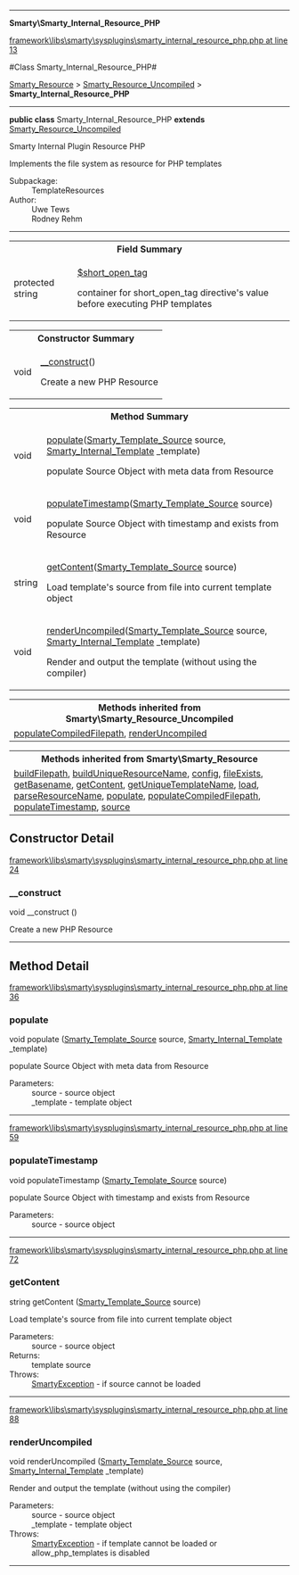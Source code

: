 

- - -

**Smarty\Smarty_Internal_Resource_PHP**


<a href="https://github.com/JeyDotC/Hirudo/blob/master/framework/libs/smarty/sysplugins/smarty_internal_resource_php.php#L13" target='_blank'>framework\libs\smarty\sysplugins\smarty_internal_resource_php.php at line 13</a>

#Class Smarty_Internal_Resource_PHP#

<a href="https://github.com/JeyDotC/Hirudo-docs/blob/master/Smarty/Smarty_Resource.md">Smarty_Resource</a>
 &gt; <a href="https://github.com/JeyDotC/Hirudo-docs/blob/master/Smarty/Smarty_Resource_Uncompiled.md">Smarty_Resource_Uncompiled</a>
 &gt; **Smarty_Internal_Resource_PHP**




- - -

<p><strong>public  class</strong> <span>Smarty_Internal_Resource_PHP</span>
<strong>extends</strong> <a href="https://github.com/JeyDotC/Hirudo-docs/blob/master/Smarty/Smarty_Resource_Uncompiled.md">Smarty_Resource_Uncompiled</a>

</p>

<div class="comment" id="overview_description"><p>Smarty Internal Plugin Resource PHP</p><p>Implements the file system as resource for PHP templates</p></div>

<dl>
<dt>Subpackage:</dt>
<dd>TemplateResources</dd>
<dt>Author:</dt>
<dd>Uwe Tews</dd>
<dd>Rodney Rehm</dd>
</dl>


<hr />



<table id="summary_field">
<tr><th colspan="2">Field Summary</th></tr>
<tr>
<td><span class='k'>protected </span> <span class='nx'>string</span></td>
<td class="description"><p class="name" ><a href="#short_open_tag"> $short_open_tag</a>
                                </p><p class="description">container for short_open_tag directive's value before executing PHP templates</p></td>
</tr>
</table>

<table id="summary_constructor">
<tr><th colspan="2">Constructor Summary</th></tr>
<tr>
<td><span class='k'></span> <span class='nx'>void</span></td>
<td class="description"><p class="name"><a href="#__construct">__construct</a>()</p><p class="description">Create a new PHP Resource</p></td>
</tr>
</table>

<table id="summary_method">
<tr><th colspan="2">Method Summary</th></tr>
<tr>
<td><span class='k'></span> <span class='nx'>void</span></td>
<td class="description"><p class="name"><a href="#populate">populate</a>(<a href="https://github.com/JeyDotC/Hirudo-docs/blob/master/Smarty/Smarty_Template_Source.md">Smarty_Template_Source</a> source, <a href="https://github.com/JeyDotC/Hirudo-docs/blob/master/Smarty/Smarty_Internal_Template.md">Smarty_Internal_Template</a> _template)</p><p class="description">populate Source Object with meta data from Resource</p></td>
</tr>
<tr>
<td><span class='k'></span> <span class='nx'>void</span></td>
<td class="description"><p class="name"><a href="#populatetimestamp">populateTimestamp</a>(<a href="https://github.com/JeyDotC/Hirudo-docs/blob/master/Smarty/Smarty_Template_Source.md">Smarty_Template_Source</a> source)</p><p class="description">populate Source Object with timestamp and exists from Resource</p></td>
</tr>
<tr>
<td><span class='k'></span> <span class='nx'>string</span></td>
<td class="description"><p class="name"><a href="#getcontent">getContent</a>(<a href="https://github.com/JeyDotC/Hirudo-docs/blob/master/Smarty/Smarty_Template_Source.md">Smarty_Template_Source</a> source)</p><p class="description">Load template's source from file into current template object</p></td>
</tr>
<tr>
<td><span class='k'></span> <span class='nx'>void</span></td>
<td class="description"><p class="name"><a href="#renderuncompiled">renderUncompiled</a>(<a href="https://github.com/JeyDotC/Hirudo-docs/blob/master/Smarty/Smarty_Template_Source.md">Smarty_Template_Source</a> source, <a href="https://github.com/JeyDotC/Hirudo-docs/blob/master/Smarty/Smarty_Internal_Template.md">Smarty_Internal_Template</a> _template)</p><p class="description">Render and output the template (without using the compiler)</p></td>
</tr>
</table>

<table class="inherit">
<tr><th colspan="2">Methods inherited from Smarty\Smarty_Resource_Uncompiled</th></tr>
<tr><td><a href="https://github.com/JeyDotC/Hirudo-docs/blob/master/Smarty/Smarty_Resource_Uncompiled.md#populateCompiledFilepath">populateCompiledFilepath</a>, <a href="https://github.com/JeyDotC/Hirudo-docs/blob/master/Smarty/Smarty_Resource_Uncompiled.md#renderUncompiled">renderUncompiled</a></td></tr></table>

<table class="inherit">
<tr><th colspan="2">Methods inherited from Smarty\Smarty_Resource</th></tr>
<tr><td><a href="https://github.com/JeyDotC/Hirudo-docs/blob/master/Smarty/Smarty_Resource.md#buildFilepath">buildFilepath</a>, <a href="https://github.com/JeyDotC/Hirudo-docs/blob/master/Smarty/Smarty_Resource.md#buildUniqueResourceName">buildUniqueResourceName</a>, <a href="https://github.com/JeyDotC/Hirudo-docs/blob/master/Smarty/Smarty_Resource.md#config">config</a>, <a href="https://github.com/JeyDotC/Hirudo-docs/blob/master/Smarty/Smarty_Resource.md#fileExists">fileExists</a>, <a href="https://github.com/JeyDotC/Hirudo-docs/blob/master/Smarty/Smarty_Resource.md#getBasename">getBasename</a>, <a href="https://github.com/JeyDotC/Hirudo-docs/blob/master/Smarty/Smarty_Resource.md#getContent">getContent</a>, <a href="https://github.com/JeyDotC/Hirudo-docs/blob/master/Smarty/Smarty_Resource.md#getUniqueTemplateName">getUniqueTemplateName</a>, <a href="https://github.com/JeyDotC/Hirudo-docs/blob/master/Smarty/Smarty_Resource.md#load">load</a>, <a href="https://github.com/JeyDotC/Hirudo-docs/blob/master/Smarty/Smarty_Resource.md#parseResourceName">parseResourceName</a>, <a href="https://github.com/JeyDotC/Hirudo-docs/blob/master/Smarty/Smarty_Resource.md#populate">populate</a>, <a href="https://github.com/JeyDotC/Hirudo-docs/blob/master/Smarty/Smarty_Resource.md#populateCompiledFilepath">populateCompiledFilepath</a>, <a href="https://github.com/JeyDotC/Hirudo-docs/blob/master/Smarty/Smarty_Resource.md#populateTimestamp">populateTimestamp</a>, <a href="https://github.com/JeyDotC/Hirudo-docs/blob/master/Smarty/Smarty_Resource.md#source">source</a></td></tr></table>

<h2 id="detail_method">Constructor Detail</h2>

<a href="https://github.com/JeyDotC/Hirudo/blob/master/framework/libs/smarty/sysplugins/smarty_internal_resource_php.php#L24" target='_blank'>framework\libs\smarty\sysplugins\smarty_internal_resource_php.php at line 24</a>

<h3 id="__construct">__construct</h3>
<span class='k'></span> <span class='nx'>void</span> <span class='nf'>__construct</span> ()

<div class="details">
<p>Create a new PHP Resource</p>
</div>

- - -

<h2 id="detail_method">Method Detail</h2>

<a href="https://github.com/JeyDotC/Hirudo/blob/master/framework/libs/smarty/sysplugins/smarty_internal_resource_php.php#L36" target='_blank'>framework\libs\smarty\sysplugins\smarty_internal_resource_php.php at line 36</a>

<h3 id="populate()">populate</h3>
<span class='k'></span> <span class='nx'>void</span> <span class='nf'>populate</span> (<a href="https://github.com/JeyDotC/Hirudo-docs/blob/master/Smarty/Smarty_Template_Source.md">Smarty_Template_Source</a> source, <a href="https://github.com/JeyDotC/Hirudo-docs/blob/master/Smarty/Smarty_Internal_Template.md">Smarty_Internal_Template</a> _template)

<div class="details">
<p>populate Source Object with meta data from Resource</p><dl>
<dt>Parameters:</dt>
<dd>source - source object</dd>
<dd>_template - template object</dd>
</dl>

</div>

- - -


<a href="https://github.com/JeyDotC/Hirudo/blob/master/framework/libs/smarty/sysplugins/smarty_internal_resource_php.php#L59" target='_blank'>framework\libs\smarty\sysplugins\smarty_internal_resource_php.php at line 59</a>

<h3 id="populateTimestamp()">populateTimestamp</h3>
<span class='k'></span> <span class='nx'>void</span> <span class='nf'>populateTimestamp</span> (<a href="https://github.com/JeyDotC/Hirudo-docs/blob/master/Smarty/Smarty_Template_Source.md">Smarty_Template_Source</a> source)

<div class="details">
<p>populate Source Object with timestamp and exists from Resource</p><dl>
<dt>Parameters:</dt>
<dd>source - source object</dd>
</dl>

</div>

- - -


<a href="https://github.com/JeyDotC/Hirudo/blob/master/framework/libs/smarty/sysplugins/smarty_internal_resource_php.php#L72" target='_blank'>framework\libs\smarty\sysplugins\smarty_internal_resource_php.php at line 72</a>

<h3 id="getContent()">getContent</h3>
<span class='k'></span> <span class='nx'>string</span> <span class='nf'>getContent</span> (<a href="https://github.com/JeyDotC/Hirudo-docs/blob/master/Smarty/Smarty_Template_Source.md">Smarty_Template_Source</a> source)

<div class="details">
<p>Load template's source from file into current template object</p><dl>
<dt>Parameters:</dt>
<dd>source - source object</dd>
<dt>Returns:</dt>
<dd>template source</dd>
<dt>Throws:</dt>
<dd><a href="../smarty/smartyexception.html">SmartyException</a> - if source cannot be loaded</dd>
</dl>

</div>

- - -


<a href="https://github.com/JeyDotC/Hirudo/blob/master/framework/libs/smarty/sysplugins/smarty_internal_resource_php.php#L88" target='_blank'>framework\libs\smarty\sysplugins\smarty_internal_resource_php.php at line 88</a>

<h3 id="renderUncompiled()">renderUncompiled</h3>
<span class='k'></span> <span class='nx'>void</span> <span class='nf'>renderUncompiled</span> (<a href="https://github.com/JeyDotC/Hirudo-docs/blob/master/Smarty/Smarty_Template_Source.md">Smarty_Template_Source</a> source, <a href="https://github.com/JeyDotC/Hirudo-docs/blob/master/Smarty/Smarty_Internal_Template.md">Smarty_Internal_Template</a> _template)

<div class="details">
<p>Render and output the template (without using the compiler)</p><dl>
<dt>Parameters:</dt>
<dd>source - source object</dd>
<dd>_template - template object</dd>
<dt>Throws:</dt>
<dd><a href="../smarty/smartyexception.html">SmartyException</a> - if template cannot be loaded or allow_php_templates is disabled</dd>
</dl>

</div>

- - -

